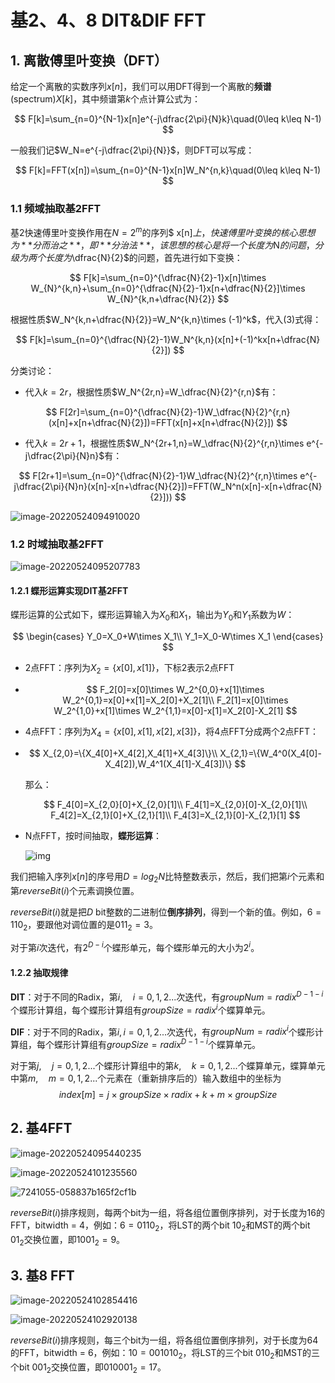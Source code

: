 # 基2、4、8 DIT&DIF FFT

## 1. 离散傅里叶变换（DFT）

给定一个离散的实数序列$x[n]$，我们可以用DFT得到一个离散的**频谱**(spectrum)$X[k]$，其中频谱第$k$个点计算公式为：

$$
F[k]=\sum_{n=0}^{N-1}x[n]e^{-j\dfrac{2\pi}{N}k}\quad(0\leq k\leq N-1)
$$

一般我们记$W_N=e^{-j\dfrac{2\pi}{N}}$，则DFT可以写成：

$$
F[k]=FFT(x[n])=\sum_{n=0}^{N-1}x[n]W_N^{n,k}\quad(0\leq k\leq N-1)
$$


### 1.1 频域抽取基2FFT

基2快速傅里叶变换作用在$N=2^m$的序列$ x[n]$上，快速傅里叶变换的核心思想为**分而治之**，即**分治法**，该思想的核心是将一个长度为$N$的问题，分级为两个长度为$\dfrac{N}{2}$的问题，首先进行如下变换：

$$
F[k]=\sum_{n=0}^{\dfrac{N}{2}-1}x[n]\times W_{N}^{k,n}+\sum_{n=0}^{\dfrac{N}{2}-1}x[n+\dfrac{N}{2}]\times W_{N}^{k,n+\dfrac{N}{2}}
$$

根据性质$W_N^{k,n+\dfrac{N}{2}}=W_N^{k,n}\times (-1)^k$，代入(3)式得：

$$
F[k]=\sum_{n=0}^{\dfrac{N}{2}-1}W_N^{k,n}(x[n]+(-1)^kx[n+\dfrac{N}{2}])
$$

分类讨论：

+ 代入$k=2r$，根据性质$W_N^{2r,n}=W_\dfrac{N}{2}^{r,n}$有：

$$
F[2r]=\sum_{n=0}^{\dfrac{N}{2}-1}W_\dfrac{N}{2}^{r,n}(x[n]+x[n+\dfrac{N}{2}])=FFT(x[n]+x[n+\dfrac{N}{2}])
$$

+ 代入$k=2r+1$，根据性质$W_N^{2r+1,n}=W_\dfrac{N}{2}^{r,n}\times e^{-j\dfrac{2\pi}{N}n}$有：

$$
F[2r+1]=\sum_{n=0}^{\dfrac{N}{2}-1}W_\dfrac{N}{2}^{r,n}\times e^{-j\dfrac{2\pi}{N}n}(x[n]-x[n+\dfrac{N}{2}])=FFT(W_N^n(x[n]-x[n+\dfrac{N}{2}]))
$$

![image-20220524094910020](https://raw.githubusercontent.com/SWang-FD/Picture-for-Typora/main/img/202205240949093.png?token=ARMJFALTC23NNT2B5BOOA43CRQ45S)

### 1.2 时域抽取基2FFT

![image-20220524095207783](https://raw.githubusercontent.com/SWang-FD/Picture-for-Typora/main/img/202205240952815.png?token=ARMJFAPPEX65ZONTX3V3C23CRQ5II)

#### 1.2.1 蝶形运算实现DIT基2FFT

蝶形运算的公式如下，蝶形运算输入为$X_0$和$X_1$，输出为$Y_0$和$Y_1$系数为$W$：

$$
\begin{cases}
Y_0=X_0+W\times X_1\\
Y_1=X_0-W\times X_1
\end{cases}
$$

+ 2点FFT：序列为$X_2=\{x[0],x[1]\}$，下标2表示2点FFT
+ 
  $$
  F_2[0]=x[0]\times W_2^{0,0}+x[1]\times W_2^{0,1}=x[0]+x[1]=X_2[0]+X_2[1]\\
  F_2[1]=x[0]\times W_2^{1,0}+x[1]\times W_2^{1,1}=x[0]-x[1]=X_2[0]-X_2[1]
  $$

+ 4点FFT：序列为$X_4=\{x[0],x[1],x[2],x[3]\}$，将4点FFT分成两个2点FFT：
+ 
  $$
  X_{2,0}=\{X_4[0]+X_4[2],X_4[1]+X_4[3]\}\\
  X_{2,1}=\{W_4^0(X_4[0]-X_4[2]),W_4^1(X_4[1]-X_4[3])\}
  $$
  
  那么：
  
  $$
  F_4[0]=X_{2,0}[0]+X_{2,0}[1]\\
  F_4[1]=X_{2,0}[0]-X_{2,0}[1]\\
  F_4[2]=X_{2,1}[0]+X_{2,1}[1]\\
  F_4[3]=X_{2,1}[0]-X_{2,1}[1]
  $$

+ N点FFT，按时间抽取，**蝶形运算**：

  ![img](https://raw.githubusercontent.com/SWang-FD/Picture-for-Typora/main/img/202205240953639.png?token=ARMJFAOFLZ4V6MAL2EPN5MDCRQ5MK)

我们把输入序列$x[n]$的序号用$D=log_2N$比特整数表示，然后，我们把第$i$个元素和第$reverseBit(i)$个元素调换位置。

$reverseBit(i)$就是把$D$ bit整数的二进制位**倒序排列**，得到一个新的值。例如，$6=110_2$，要跟他对调位置的是$011_2=3$。

对于第$i$次迭代，有$2^{D-i}$个蝶形单元，每个蝶形单元的大小为$2^i$。

#### 1.2.2 抽取规律

**DIT**：对于不同的Radix，第$i,\quad i=0,1,2...$次迭代，有$groupNum=radix^{D-1-i}$个蝶形计算组，每个蝶形计算组有$groupSize=radix^i$个蝶算单元。

**DIF**：对于不同的Radix，第$i, i=0,1,2...$次迭代，有$groupNum=radix^i$个蝶形计算组，每个蝶形计算组有$groupSize=radix^{D-1-i}$个蝶算单元。

对于第$j,\quad j=0,1,2...$个蝶形计算组中的第$k,\quad k=0,1,2...$个蝶算单元，蝶算单元中第$m,\quad m=0,1,2...$个元素在（重新排序后的）输入数组中的坐标为
$$
index[m]=j\times groupSize\times radix+k+m\times groupSize
$$

## 2. 基4FFT

![image-20220524095440235](https://raw.githubusercontent.com/SWang-FD/Picture-for-Typora/main/img/202205240954305.png?token=ARMJFAOCGBMAXQBJRYJOKITCRQ5R2)

![image-20220524101235560](https://raw.githubusercontent.com/SWang-FD/Picture-for-Typora/main/img/202205241012615.png?token=ARMJFAISJ7CPV77ZKMFOXFDCRQ7VA)

![7241055-058837b165f2cf1b](https://raw.githubusercontent.com/SWang-FD/Picture-for-Typora/main/img/202205241027871.png?token=ARMJFALU5PMJCMO672BYQ4DCRRBLO)

$reverseBit(i)$排序规则，每两个bit为一组，将各组位置倒序排列，对于长度为16的FFT，bitwidth = 4，例如：$6=0110_2$，将LST的两个bit $10_2$和MST的两个bit $01_2$交换位置，即$1001_2=9$。



## 3. 基8 FFT

![image-20220524102854416](https://raw.githubusercontent.com/SWang-FD/Picture-for-Typora/main/img/202205241028477.png?token=ARMJFALOLXABVV3W5PK4OCLCRRBSG)

![image-20220524102920138](https://raw.githubusercontent.com/SWang-FD/Picture-for-Typora/main/img/202205241029184.png?token=ARMJFAKYJHUJ4RRVYFKOFTTCRRBT2)

$reverseBit(i)$排序规则，每三个bit为一组，将各组位置倒序排列，对于长度为64的FFT，bitwidth = 6，例如：$10=001010_2$，将LST的三个bit $010_2$和MST的三个bit $001_2$交换位置，即$010001_2=17$。
